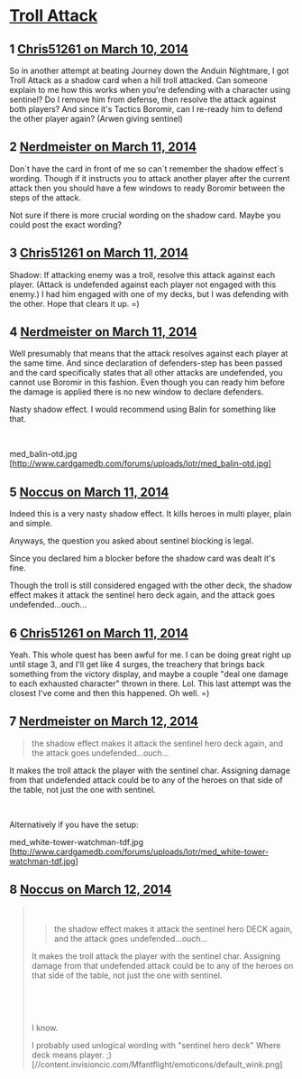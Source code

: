 # [Troll Attack](https://community.fantasyflightgames.com/topic/100995-troll-attack/)

## 1 [Chris51261 on March 10, 2014](https://community.fantasyflightgames.com/topic/100995-troll-attack/?do=findComment&comment=1008982)

So in another attempt at beating Journey down the Anduin Nightmare, I got Troll Attack as a shadow card when a hill troll attacked. Can someone explain to me how this works when you're defending with a character using sentinel? Do I remove him from defense, then resolve the attack against both players? And since it's Tactics Boromir, can I re-ready him to defend the other player again? (Arwen giving sentinel)

## 2 [Nerdmeister on March 11, 2014](https://community.fantasyflightgames.com/topic/100995-troll-attack/?do=findComment&comment=1009284)

Don´t have the card in front of me so can´t remember the shadow effect´s wording. Though if it instructs you to attack another player after the current attack then you should have a few windows to ready Boromir between the steps of the attack.

Not sure if there is more crucial wording on the shadow card. Maybe you could post the exact wording?

## 3 [Chris51261 on March 11, 2014](https://community.fantasyflightgames.com/topic/100995-troll-attack/?do=findComment&comment=1009311)

Shadow: If attacking enemy was a troll, resolve this attack against each player. (Attack is undefended against each player not engaged with this enemy.) I had him engaged with one of my decks, but I was defending with the other. Hope that clears it up. =)

## 4 [Nerdmeister on March 11, 2014](https://community.fantasyflightgames.com/topic/100995-troll-attack/?do=findComment&comment=1009330)

Well presumably that means that the attack resolves against each player at the same time. And since declaration of defenders-step has been passed and the card specifically states that all other attacks are undefended, you cannot use Boromir in this fashion. Even though you can ready him before the damage is applied there is no new window to declare defenders.

Nasty shadow effect. I would recommend using Balin for something like that.

 

med_balin-otd.jpg [http://www.cardgamedb.com/forums/uploads/lotr/med_balin-otd.jpg]

## 5 [Noccus on March 11, 2014](https://community.fantasyflightgames.com/topic/100995-troll-attack/?do=findComment&comment=1009866)

Indeed this is a very nasty shadow effect. It kills heroes in multi player, plain and simple.

Anyways, the question you asked about sentinel blocking is legal.

Since you declared him a blocker before the shadow card was dealt it's fine.

Though the troll is still considered engaged with the other deck, the shadow effect makes it attack the sentinel hero deck again, and the attack goes undefended...ouch...

## 6 [Chris51261 on March 11, 2014](https://community.fantasyflightgames.com/topic/100995-troll-attack/?do=findComment&comment=1009985)

Yeah. This whole quest has been awful for me. I can be doing great right up until stage 3, and I'll get like 4 surges, the treachery that brings back something from the victory display, and maybe a couple "deal one damage to each exhausted character" thrown in there. Lol. This last attempt was the closest I've come and then this happened. Oh well. =)

## 7 [Nerdmeister on March 12, 2014](https://community.fantasyflightgames.com/topic/100995-troll-attack/?do=findComment&comment=1010354)

> the shadow effect makes it attack the sentinel hero deck again, and the attack goes undefended...ouch...

It makes the troll attack the player with the sentinel char. Assigning damage from that undefended attack could be to any of the heroes on that side of the table, not just the one with sentinel.

 

Alternatively if you have the setup:

med_white-tower-watchman-tdf.jpg [http://www.cardgamedb.com/forums/uploads/lotr/med_white-tower-watchman-tdf.jpg]

## 8 [Noccus on March 12, 2014](https://community.fantasyflightgames.com/topic/100995-troll-attack/?do=findComment&comment=1010565)

>  
> 
> > the shadow effect makes it attack the sentinel hero DECK again, and the attack goes undefended...ouch...
> 
> It makes the troll attack the player with the sentinel char. Assigning damage from that undefended attack could be to any of the heroes on that side of the table, not just the one with sentinel.
> 
>  
> 
>  
> 
> I know.
> 
> I probably used unlogical wording with "sentinel hero deck" Where deck means player. ;) [//content.invisioncic.com/Mfantflight/emoticons/default_wink.png]

